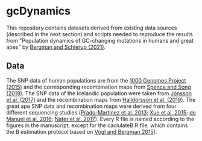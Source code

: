 # gcDynamics

This repository contains datasets derived from existing data sources (described in the next section) and scripts needed to reproduce the results from "Population dynamics of GC-changing mutations in humans and great apes" by [Bergman and Schierup (2021)](https://doi.org/10.1101/2020.09.25.313411).

## Data
The SNP data of human populations are from the [1000 Genomes Project (2015)](https://www.internationalgenome.org/) and the corresponding recombination maps from [Spence and Song (2019)](https://advances.sciencemag.org/content/5/10/eaaw9206). The SNP data of the Icelandic population were taken from [Jónsson et al. (2017)](https://www.nature.com/articles/nature24018) and the recombination maps from [Halldorsson et al. (2019)](https://science.sciencemag.org/content/363/6425/eaau1043.editor-summary). The great ape SNP data and recombination maps were derived from four different sequencing studies ([Prado-Martinez et al. 2013](https://www.nature.com/articles/nature12228); [Xue et al. 2015](https://science.sciencemag.org/content/348/6231/242.long); [de Manuel et al. 2016](https://science.sciencemag.org/content/354/6311/477); [Nater et al. 2017](https://www.sciencedirect.com/science/article/pii/S0960982217312459)). Every R file is named according to the figures in the manuscript, except for the caclulateB.R file, which contains the B estimation protocol based on [Vogl and Bergman 2015](https://www.sciencedirect.com/science/article/pii/S0040580915001045?via%3Dihub)).
